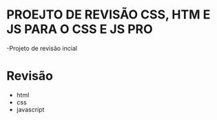 # PROEJTO DE REVISÃO CSS, HTM E JS PARA O CSS E JS PRO 

-Projeto de revisão incial

# Revisão
- html
- css
- javascript

